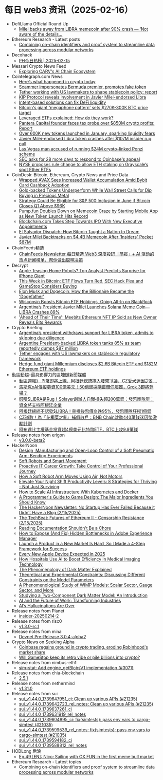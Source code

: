 # 每日 web3 资讯（2025-02-16）

- DefiLlama Official Round Up
  - [Milei backs away from LIBRA memecoin after 90% crash — ‘Not aware of the details...](https://t.me/s/defillama_tg/1741)
- Ethereum Research - Latest posts
  - [Combining on-chain identifiers and proof system to streamline data processing across modular networks](https://ethresear.ch/t/combining-on-chain-identifiers-and-proof-system-to-streamline-data-processing-across-modular-networks/21753#post_1)
- Decohack
  - [PH今日热榜 | 2025-02-15](https://decohack.com/producthunt-daily-2025-02-15/)
- Messari Crypto News Feed
  - [Exploring CARV's AI Chain Ecosystem](https://messari.io/article/exploring-carv-s-ai-chain-ecosystem)
- Cointelegraph.com News
  - [Here’s what happened in crypto today](https://cointelegraph.com/news/what-happened-in-crypto-today?utm_source=rss_feed&utm_medium=rss&utm_campaign=rss_partner_inbound)
  - [Scammer impersonates Bermuda premier, promotes fake token](https://cointelegraph.com/news/scammer-impersonates-bermuda-premier-promotes-fake-token?utm_source=rss_feed&utm_medium=rss&utm_campaign=rss_partner_inbound)
  - [Tether working with US lawmakers to shape stablecoin policy: report](https://cointelegraph.com/news/tether-working-us-regulators-stablecoin-policy?utm_source=rss_feed&utm_medium=rss&utm_campaign=rss_partner_inbound)
  - [KIP Protocol reveals involvement in Javier Milei-endorsed Libra](https://cointelegraph.com/news/kip-protocol-reveals-involvement-javier-milei-endorsed-libra?utm_source=rss_feed&utm_medium=rss&utm_campaign=rss_partner_inbound)
  - [Intent-based solutions can fix DeFi liquidity](https://cointelegraph.com/news/intent-based-solutions-can-fix-de-fi-liquidity?utm_source=rss_feed&utm_medium=rss&utm_campaign=rss_partner_inbound)
  - [Bitcoin&#039;s giant &#039;megaphone pattern&#039; sets $270K-300K BTC price target](https://cointelegraph.com/news/bitcoin-giant-megaphone-pattern-270k-300k-btc-price-target?utm_source=rss_feed&utm_medium=rss&utm_campaign=rss_partner_inbound)
  - [Leveraged ETFs explained: How do they work?](https://cointelegraph.com/explained/leveraged-etfs-explained-how-do-they-work?utm_source=rss_feed&utm_medium=rss&utm_campaign=rss_partner_inbound)
  - [Pantera Capital founder faces tax probe over $850M crypto profits: Report](https://cointelegraph.com/news/pantera-capital-founder-tax-investigation-crypto?utm_source=rss_feed&utm_medium=rss&utm_campaign=rss_partner_inbound)
  - [Over 600K new tokens launched in January, sparking liquidity fears](https://cointelegraph.com/news/crypto-token-issuance-600k-liquidity-risk?utm_source=rss_feed&utm_medium=rss&utm_campaign=rss_partner_inbound)
  - [Javier Milei-endorsed Libra token crashes after $107M insider rug pull](https://cointelegraph.com/news/milei-libra-token-scandal-107m-rug-pull?utm_source=rss_feed&utm_medium=rss&utm_campaign=rss_partner_inbound)
  - [Las Vegas man accused of running $24M crypto-linked Ponzi scheme](https://cointelegraph.com/news/las-vegas-man-crypto-linked-ai-ponzi-scheme-charges?utm_source=rss_feed&utm_medium=rss&utm_campaign=rss_partner_inbound)
  - [SEC asks for 28 more days to respond to Coinbase&#039;s appeal](https://cointelegraph.com/news/crypto-exchange-coinbase-us-sec-lawsuit-request-extension?utm_source=rss_feed&utm_medium=rss&utm_campaign=rss_partner_inbound)
  - [NYSE proposes rule change to allow ETH staking on Grayscale’s spot Ether ETFs](https://cointelegraph.com/news/grayscale-spot-ether-etf-staking-proposal-united-states-nyse?utm_source=rss_feed&utm_medium=rss&utm_campaign=rss_partner_inbound)
- CoinDesk: Bitcoin, Ethereum, Crypto News and Price Data
  - [Wrapped AVAX Sees Increased Wallet Accumulation Amid Bybit Card Cashback Adoption](https://www.coindesk.com/markets/2025/02/15/wrapped-avax-sees-increased-wallet-accumulation-amid-bybit-card-cashback-adoption)
  - [Gold-backed Tokens Underperform While Wall Street Calls for Dip Buying in Precious Metal](https://www.coindesk.com/markets/2025/02/15/gold-backed-tokens-underperform-while-wall-street-calls-for-dip-buying-in-precious-metal)
  - [Strategy Could Be Eligible for S&P 500 Inclusion in June if Bitcoin Closes Q1 Above $96K](https://www.coindesk.com/markets/2025/02/15/strategy-could-be-eligible-for-s-and-p-500-inclusion-in-june-if-bitcoin-closes-q1-above-usd96k)
  - [Pump.fun Doubles Down on Memecoin Craze by Starting Mobile App as New Token Launch Hits Record](https://www.coindesk.com/markets/2025/02/15/pump-fun-doubles-down-on-memecoin-craze-by-starting-new-mobile-app-as-new-token-launch-hits-record)
  - [Blockchain.com Takes Step Towards IPO With New Executive Appointments](https://www.coindesk.com/business/2025/02/15/blockchain-com-takes-step-towards-ipo-with-new-executive-appointments)
  - [El Salvador Dispatch: How Bitcoin Taught a Nation to Dream](https://www.coindesk.com/coindesk-news/2025/02/14/el-salvador-dispatch-how-bitcoin-taught-a-nation-to-dream)
  - [Javier Milei Backtracks on $4.4B Memecoin After 'Insiders' Pocket $87M](https://www.coindesk.com/business/2025/02/15/javier-milei-backtracks-on-usd4-4b-memecoin-after-insiders-pocket-usd87m)
- ChainFeeds精选
  - [ChainFeeds Newsletter 每日精选 Web3 深度投研「简报」+ AI 驱动的热点新闻榜单，帮你做出聪明决策](https://substack.chainfeeds.xyz/p/deepseek-web3-ai-bnb-chain-cz-bnb)
- Decrypt
  - [Apple Teasing Home Robots? Top Analyst Predicts Surprise for iPhone Giant](https://decrypt.co/306093/apple-home-robots-analyst-predicts-surprise)
  - [This Week in Bitcoin: ETF Flows Turn Red, SEC Hack Plea and GameStop Considers Buying](https://decrypt.co/306000/this-week-bitcoin-etf-flows-red-sec-hack-gamestop)
  - [Elon Musk and Dogecoin: How the Billionaire Became the 'Dogefather'](https://decrypt.co/291361/elon-musk-dogecoin-timeline-explained)
  - [Wisconsin Boosts Bitcoin ETF Holdings, Going All-In on BlackRock](https://decrypt.co/306077/wisconsin-boosts-bitcoin-etf-holdings-blackrock)
  - [Argentina’s President Javier Milei Launches Solana Meme Coin—LIBRA Crashes 89%](https://decrypt.co/306134/did-argentina-president-javier-milei-launch-solana-meme-coin)
  - ['Ahead of Their Time': Meebits Ethereum NFT IP Sold as New Owner Reveals Bits Rewards](https://decrypt.co/306109/meebits-ethereum-nft-ip-sold-bits-rewards)
- Crypto Briefing
  - [Argentina’s president withdraws support for LIBRA token, admits to skipping due diligence](https://cryptobriefing.com/milei-crypto-controversies-libra-coinx/)
  - [Argentine President-backed LIBRA token tanks 85% as team reportedly dumps $87 million](https://cryptobriefing.com/libra-token-crash-argentina/)
  - [Tether engages with US lawmakers on stablecoin regulatory framework](https://cryptobriefing.com/tether-stablecoin-regulations-engagement/)
  - [Hedge fund giant Millennium discloses $2.6B Bitcoin ETF and $182M Ethereum ETF holdings](https://cryptobriefing.com/millennium-bitcoin-ethereum-etfs-holdings/)
- 動區動趨-最具影響力的區塊鏈新聞媒體
  - [動區週報》 Pi幣即將上線、阿根廷總統捲入發幣爭議、CZ愛犬迷因之亂…](https://www.blocktempo.com/quick-look-at-this-week-market-dynamics-and-analysis-0215/)
  - [馬斯克xAI傳擬募資100億美元！50億鎂採購戴爾伺服器，Grok 3即將登場？](https://www.blocktempo.com/musks-xai-reportedly-plans-to-raise-10-billion/)
  - [怒嗆$LIBRA是Rug！Solayer創辦人自曝損失超200萬鎂；發幣團隊辯：資金將支持阿根廷企業](https://www.blocktempo.com/solayer-founder-reveals-a-loss-of-over-2-million-in-libra-and-launches-a-doxxing-campaign-against-the-kip-protocol-team/)
  - [阿根廷總統不認發$LIBRA！刪推後幣價崩跌95%，發幣團隊狂撈1億鎂](https://www.blocktempo.com/argentine-president-javier-milei-denies-issuing-libra/)
  - [CZ道歉！為「花椰菜之亂」補償散戶：BNB Chain啟動440萬鎂迷因幣激勵計劃](https://www.blocktempo.com/cz-apologizes-and-vows-to-compensate-retail-investors/)
  - [阿布達比主權基金投資超4億美元比特幣ETF，BTC上攻9.9萬鎂](https://www.blocktempo.com/abu-dhabi-sovereign-wealth-fund-invests-over-400-million-in-bitcoin-etfs/)
- Release notes from erigon
  - [v3.0.0-beta2](https://github.com/erigontech/erigon/releases/tag/v3.0.0-beta2)
- HackerNoon
  - [Design, Manufacturing and Open-Loop Control of a Soft Pneumatic Arm: Bending Experiments](https://hackernoon.com/design-manufacturing-and-open-loop-control-of-a-soft-pneumatic-arm-bending-experiments?source=rss)
  - [Soft Robots and Smart Movement](https://hackernoon.com/soft-robots-and-smart-movement?source=rss)
  - [Proactive IT Career Growth: Take Control of Your Professional Journey](https://hackernoon.com/proactive-it-career-growth-take-control-of-your-professional-journey?source=rss)
  - [How a Soft Robot Arm Moves Using Air, Not Motors](https://hackernoon.com/how-a-soft-robot-arm-moves-using-air-not-motors?source=rss)
  - [Elevate Your Night Shift Productivity Levels: 8 Strategies for Thriving - Not Just Surviving](https://hackernoon.com/elevate-your-night-shift-productivity-levels-8-strategies-for-thriving-not-just-surviving?source=rss)
  - [How to Scale AI Infrastructure With Kubernetes and Docker](https://hackernoon.com/how-to-scale-ai-infrastructure-with-kubernetes-and-docker?source=rss)
  - [A Programmer's Guide to Game Design: The Major Ingredients You Should Know](https://hackernoon.com/a-programmers-guide-to-game-design-the-major-ingredients-you-should-know?source=rss)
  - [The HackerNoon Newsletter: No Startup Has Ever Failed Because it Didn’t Have a Blog (2/15/2025)](https://hackernoon.com/2-15-2025-newsletter?source=rss)
  - [The TechBeat: Futures of Ethereum II - Censorship Resistance (2/15/2025)](https://hackernoon.com/2-15-2025-techbeat?source=rss)
  - [Reading Documentation Shouldn't Be a Chore](https://hackernoon.com/reading-documentation-shouldnt-be-a-chore?source=rss)
  - [How to Expose (And Fix) Hidden Bottlenecks in Adobe Experience Manager](https://hackernoon.com/how-to-expose-and-fix-hidden-bottlenecks-in-adobe-experience-manager?source=rss)
  - [Launch a Product in a New Market Is Hard, So I Made a 4-Step Framework for Success](https://hackernoon.com/launch-a-product-in-a-new-market-is-hard-so-i-made-a-4-step-framework-for-success?source=rss)
  - [Every New Apple Device Expected in 2025](https://hackernoon.com/every-new-apple-device-expected-in-2025?source=rss)
  - [How Hospitals Use AI to Boost Efficiency in Medical Imaging Technology](https://hackernoon.com/how-hospitals-use-ai-to-boost-efficiency-in-medical-imaging-technology?source=rss)
  - [The Phenomenology of Dark Matter Explained](https://hackernoon.com/the-phenomenology-of-dark-matter-explained?source=rss)
  - [Theoretical and Experimental Constraints: Discussing Different Constraints on the Model Parameters](https://hackernoon.com/theoretical-and-experimental-constraints-discussing-different-constraints-on-the-model-parameters?source=rss)
  - [A Phenomenological Study of WIMP Models: Scalar Sector, Gauge Sector, and More](https://hackernoon.com/a-phenomenological-study-of-wimp-models-scalar-sector-gauge-sector-and-more?source=rss)
  - [Studying a Two-Component Dark Matter Model: An Introduction](https://hackernoon.com/studying-a-two-component-dark-matter-model-an-introduction?source=rss)
  - [AI and the Future of Work: Transforming Industries](https://hackernoon.com/ai-and-the-future-of-work-transforming-industries?source=rss)
  - [AI’s Hallucinations Are Over](https://hackernoon.com/ais-hallucinations-are-over?source=rss)
- Release notes from Planet
  - [insider-20250214-2](https://github.com/Planetable/Planet/releases/tag/insider-20250214-2)
- Release notes from risc0
  - [v1.3.0-rc.1](https://github.com/risc0/risc0/releases/tag/v1.3.0-rc.1)
- Release notes from mina
  - [Devnet Pre-Release 3.0.4-alpha2](https://github.com/MinaProtocol/mina/releases/tag/3.0.4-alpha2)
- Crypto News on Seeking Alpha
  - [Coinbase regains ground in crypto trading, eroding Robinhood's market share](https://seekingalpha.com/news/4407812-coinbase-regains-ground-in-crypto-trading-eroding-robinhoods-market-share?utm_source=feed_news_crypto&utm_medium=referral&feed_item_type=news)
  - [Will GameStop keep its retro vibe or pile billions into crypto?](https://seekingalpha.com/news/4408943-will-gamestop-keep-its-retro-vibe-or-pile-billions-into-crypto?utm_source=feed_news_crypto&utm_medium=referral&feed_item_type=news)
- Release notes from nimbus-eth1
  - [sim-stat: Add engine_getBlobsV1 implementation (#3071)](https://github.com/status-im/nimbus-eth1/releases/tag/sim-stat)
- Release notes from chia-blockchain
  - [2.5.1](https://github.com/Chia-Network/chia-blockchain/releases/tag/2.5.1)
- Release notes from nethermind
  - [v1.31.0](https://github.com/NethermindEth/nethermind/releases/tag/1.31.0)
- Release notes from sui
  - [sui_v1.44.0_1739647951_ci: Clean up various APIs (#21235)](https://github.com/MystenLabs/sui/releases/tag/sui_v1.44.0_1739647951_ci)
  - [sui_v1.44.0_1739642723_rel_notes: Clean up various APIs (#21235)](https://github.com/MystenLabs/sui/releases/tag/sui_v1.44.0_1739642723_rel_notes)
  - [sui_v1.44.0_1739637261_ci](https://github.com/MystenLabs/sui/releases/tag/sui_v1.44.0_1739637261_ci)
  - [sui_v1.44.0_1739631919_rel_notes](https://github.com/MystenLabs/sui/releases/tag/sui_v1.44.0_1739631919_rel_notes)
  - [sui_v1.44.0_1739604895_ci: fix(simtests): pass env vars to cargo-simtest (#21035)](https://github.com/MystenLabs/sui/releases/tag/sui_v1.44.0_1739604895_ci)
  - [sui_v1.44.0_1739599539_rel_notes: fix(simtests): pass env vars to cargo-simtest (#21035)](https://github.com/MystenLabs/sui/releases/tag/sui_v1.44.0_1739599539_rel_notes)
  - [sui_v1.44.0_1739594182_ci](https://github.com/MystenLabs/sui/releases/tag/sui_v1.44.0_1739594182_ci)
  - [sui_v1.44.0_1739588812_rel_notes](https://github.com/MystenLabs/sui/releases/tag/sui_v1.44.0_1739588812_rel_notes)
- HODLong 后浪
  - [Ep.49 [EN]: Nico: Sailing with OX.FUN in the first meme bull market](https://hodlong-hou-lang.simplecast.com/episodes/ep49-en-nico-sailing-with-oxfun-in-the-first-meme-bull-market-AkdX4OIT)
- Ethereum Research - Latest topics
  - [Combining on-chain identifiers and proof system to streamline data processing across modular networks](https://ethresear.ch/t/combining-on-chain-identifiers-and-proof-system-to-streamline-data-processing-across-modular-networks/21753)
